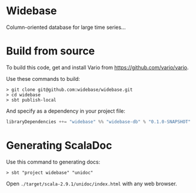 Widebase
========

Column-oriented database for large time series...

# Build from source

To build this code, get and install Vario from https://github.com/vario/vario.

Use these commands to build:

    > git clone git@github.com:widebase/widebase.git
    > cd widebase
    > sbt publish-local

And specify as a dependency in your project file:

```scala
libraryDependencies ++= "widebase" %% "widebase-db" % "0.1.0-SNAPSHOT"
```

# Generating ScalaDoc

Use this command to generating docs:

    > sbt "project widebase" "unidoc"

Open `./target/scala-2.9.1/unidoc/index.html` with any web browser.
